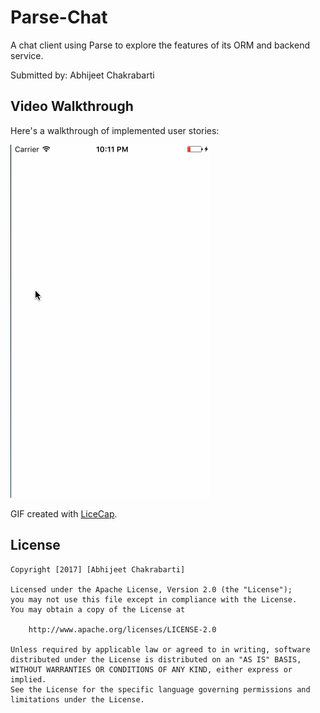 # Parse-Chat
A chat client using Parse to explore the features of its ORM and backend service.

Submitted by: Abhijeet Chakrabarti

## Video Walkthrough 

Here's a walkthrough of implemented user stories:

![](https://github.com/abhic001/Parse-Chat/blob/master/ParseChat.gif)

GIF created with [LiceCap](http://www.cockos.com/licecap/).

## License

    Copyright [2017] [Abhijeet Chakrabarti]

    Licensed under the Apache License, Version 2.0 (the "License");
    you may not use this file except in compliance with the License.
    You may obtain a copy of the License at

        http://www.apache.org/licenses/LICENSE-2.0

    Unless required by applicable law or agreed to in writing, software
    distributed under the License is distributed on an "AS IS" BASIS,
    WITHOUT WARRANTIES OR CONDITIONS OF ANY KIND, either express or implied.
    See the License for the specific language governing permissions and
    limitations under the License.
